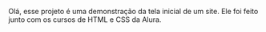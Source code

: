 Olá, esse projeto é uma demonstração da tela inicial de um site. Ele foi feito junto com os cursos de HTML e CSS da Alura.